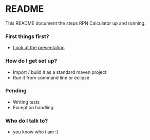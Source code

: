# README #

This README document the steps RPN Calculator up and running.

### First things first? ###

* [Look at the presentation](https://docs.google.com/presentation/d/1bJu6nGNOM0fr82yh2sl7KZwORb5U-czWfe0DRrgYTKg/edit?usp=sharing)

### How do I get set up? ###

* Import / build it as a standard maven project
* Run it from command line or eclipse

### Pending ###

* Writing tests
* Exception handling

### Who do I talk to? ###

* you know who i am :)
